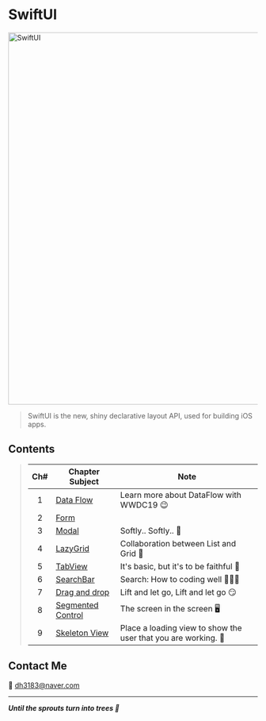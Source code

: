 # SwiftUI
<img width="750" alt="SwiftUI" src="https://user-images.githubusercontent.com/83414134/197437410-3d5e1bf6-17e0-423f-ae3a-0b4a423cd71a.png">

> SwiftUI is the new, shiny declarative layout API, used for building iOS apps.

## Contents
> |Ch#|Chapter Subject|Note|
> |:---:|---|---|
> |1|[Data Flow](https://github.com/dh3183/SwiftUI-Study/blob/main/documentation/Data%20Flow.md)|Learn more about DataFlow with WWDC19 😉|
> |2|[Form]()||
> |3|[Modal](https://github.com/dh3183/SwiftUI-Study/blob/main/documentation/Modal.md)|Softly.. Softly.. 👀|
> |4|[LazyGrid](https://github.com/dh3183/SwiftUI-Study/blob/main/documentation/LazyGrid.md)|Collaboration between List and Grid 📐|
> |5|[TabView](https://github.com/dh3183/SwiftUI-Study/blob/main/documentation/TabView.md)|It's basic, but it's to be faithful 🙂|
> |6|[SearchBar](https://github.com/dh3183/SwiftUI-Study/blob/main/documentation/SearchBar.md)|Search: How to coding well 👨🏻‍💻|
> |7|[Drag and drop]()|Lift and let go, Lift and let go 😏|
> |8|[Segmented Control](https://github.com/dh3183/SwiftUI-Study/blob/main/documentation/Segmented%20Control.md)|The screen in the screen 🖥️|
> |9|[Skeleton View](https://github.com/dh3183/SwiftUI-Study/blob/main/documentation/Skeleton%20View.md)|Place a loading view to show the user that you are working. 📡|
>

## Contact Me
📧 dh3183@naver.com

***
***Until the sprouts turn into trees 🌱***

